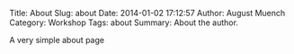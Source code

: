 Title: About 
Slug: about
Date: 2014-01-02 17:12:57
Author: August Muench
Category: Workshop
Tags: about
Summary: About the author.

A very simple about page